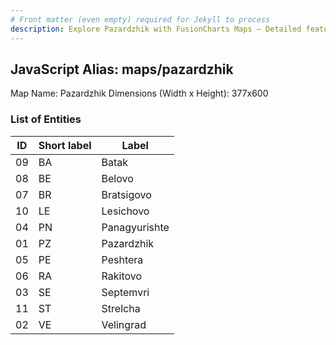 ```yaml
---
# Front matter (even empty) required for Jekyll to process
description: Explore Pazardzhik with FusionCharts Maps – Detailed features for seamless integration. Try now & enhance your data visualization today! 
---
```


## JavaScript Alias: maps/pazardzhik

Map Name: Pazardzhik
Dimensions (Width x Height): 377x600





### List of Entities

ID | Short label | Label
---|---|---|
09|BA|Batak
08|BE|Belovo
07|BR|Bratsigovo
10|LE|Lesichovo
04|PN|Panagyurishte
01|PZ|Pazardzhik
05|PE|Peshtera
06|RA|Rakitovo
03|SE|Septemvri
11|ST|Strelcha
02|VE|Velingrad

